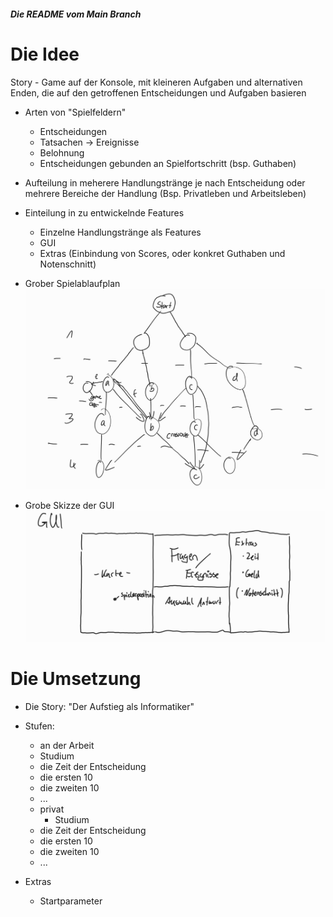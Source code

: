 ##### Die README vom Main Branch
Die Idee
=====
Story - Game auf der Konsole, mit kleineren Aufgaben und alternativen Enden, die auf den getroffenen Entscheidungen und Aufgaben basieren
+ Arten von "Spielfeldern" 
	+ Entscheidungen 		
	+ Tatsachen -> Ereignisse
	+ Belohnung
	+ Entscheidungen gebunden an Spielfortschritt (bsp. Guthaben)
+ Aufteilung in meherere Handlungstränge je nach Entscheidung oder mehrere Bereiche der Handlung (Bsp. Privatleben und Arbeitsleben)
+ Einteilung in zu entwickelnde Features
	+ Einzelne Handlungstränge als Features 
	+ GUI
	+ Extras (Einbindung von Scores, oder konkret Guthaben und Notenschnitt)

+ Grober Spielablaufplan ![Skizze1](Pictures_Readme/Skizze1.jpg)
+ Grobe Skizze der GUI ![Skizze2](Pictures_Readme/Skizze2.jpg)

Die Umsetzung
=====
+ Die Story: "Der Aufstieg als Informatiker"
+ Stufen: 
    + an der Arbeit
	+ Studium
	+ die Zeit der Entscheidung
	+ die ersten 10
	+ die zweiten 10 
	+ ...
    + privat
    	+ Studium
	+ die Zeit der Entscheidung
	+ die ersten 10
	+ die zweiten 10
	+ ...

+ Extras
	+ Startparameter






